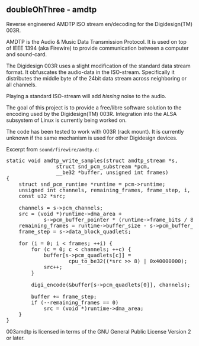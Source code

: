 doubleOhThree - amdtp
---------------------

Reverse engineered AMDTP ISO stream en/decoding for the Digidesign(TM) 003R.


AMDTP is the Audio & Music Data Transmission Protocol. It is used on top of
IEEE 1394 (aka Firewire) to provide communication between a computer and sound-card.

The Digidesign 003R uses a slight modification of the standard data stream format.
It obfuscates the audio-data in the ISO-stream. Specifically it distributes the
middle byte of the 24bit data stream across neighboring or all channels.

Playing a standard ISO-stream will add *hissing* noise to the audio.

The goal of this project is to provide a free/libre software solution to the
encoding used by the Digidesign(TM) 003R. Integration into the ALSA subsystem
of Linux is currently being worked on.

The code has been tested to work with 003R (rack mount). It is currently
unknown if the same mechanism is used for other Digidesign devices.


Excerpt from `sound/firewire/amdtp.c`:

<pre>
static void amdtp_write_samples(struct amdtp_stream *s,
				struct snd_pcm_substream *pcm,
				__be32 *buffer, unsigned int frames)
{
	struct snd_pcm_runtime *runtime = pcm->runtime;
	unsigned int channels, remaining_frames, frame_step, i, c;
	const u32 *src;

	channels = s->pcm_channels;
	src = (void *)runtime->dma_area +
			s->pcm_buffer_pointer * (runtime->frame_bits / 8);
	remaining_frames = runtime->buffer_size - s->pcm_buffer_pointer;
	frame_step = s->data_block_quadlets;

	for (i = 0; i < frames; ++i) {
		for (c = 0; c < channels; ++c) {
			buffer[s->pcm_quadlets[c]] =
					cpu_to_be32((*src >> 8) | 0x40000000);
			src++;
		}

		digi_encode(&buffer[s->pcm_quadlets[0]], channels); ///< hook to 003amdtp

		buffer += frame_step;
		if (--remaining_frames == 0)
			src = (void *)runtime->dma_area;
	}
}
</pre>

003amdtp is licensed in terms of the GNU General Public License Version 2 or later.
